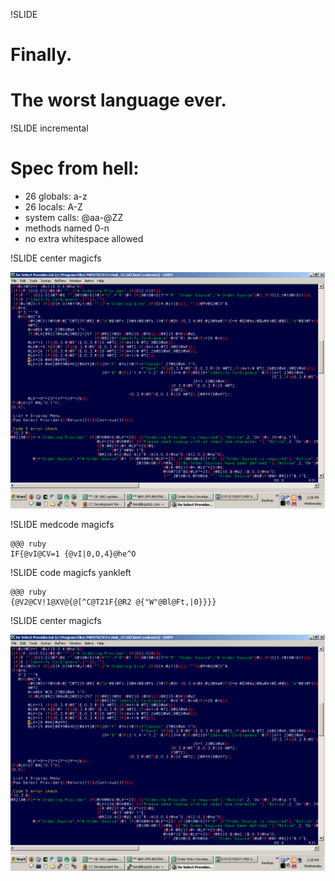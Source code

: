 !SLIDE

# Finally. 

# The worst language ever.

!SLIDE incremental
# Spec from hell:

* 26 globals: a-z
* 26 locals: A-Z
* system calls: @aa-@ZZ
* methods named 0-n
* no extra whitespace allowed


!SLIDE center magicfs

![magicfs](magic_fs.png)


!SLIDE medcode magicfs

    @@@ ruby
    IF{@vI@CV=1 {@vI|0,O,4}@he^O

!SLIDE code magicfs yankleft

    @@@ ruby
    {@V2@CV!1@XV@{@[^C@T21F{@R2 @{"W"@Bl@Ft,|0}}}}


!SLIDE center magicfs

![magicfs](magic_fs.png)
